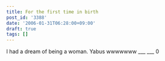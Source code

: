 ```yaml
---
title: For the first time in birth
post_id: '3388'
date: '2006-01-31T06:28:00+09:00'
draft: true
tags: []
---
```


I had a dream of being a woman. Yabus wwwwwww ___ ___ 0
